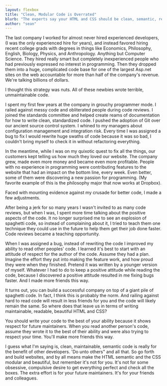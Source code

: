 ```yaml
---
layout: flexbox
title: "Clean, Modular Code is Overrated"
blurb: "The experts say your HTML and CSS should be clean, semantic, readable, and modular. But how much does it really matter? Maybe less than you think."
author: "sean"
---
```


The last company I worked for almost never hired experienced developers, (I was the only experienced hire for years), and instead favored hiring recent college grads with degrees in things like  Economics, Philosophy, English, Biology, Physics, and Anthropology. Anything but Computer Science. They hired really smart but completely inexperienced people who had previously expressed no interest in programming. Then they dropped them into a huge, complicated code base for one of the largest Asp.net sites on the web accountable for more than half of the company's revenue. We're talking billions of dollars.

I thought this strategy was nuts. All of these newbies wrote terrible, unmaintainable code.

I spent my first few years at the company in grouchy programmer mode. I railed against messy code and obliterated people during code reviews. I joined the standards committee and helped create reams of documentation for how to write clean, standardized code. I pushed the adoption of Git over our ancient source control system. I whined to my managers about configuration management and integration risk. Every time I was assigned a bug to fix I would rewrite huge swaths of code because it was so bad, I couldn't bring myself to check it in without refactoring everything.

In the meantime, while I was on my quixotic quest to fix all the things, our customers kept telling us how much they loved our website. The company grew, made even more money and became even more profitable. People with no experience in programming were contributing features to the website that had an impact on the bottom line, every week.  Even better, some of them were discovering a new passion for programming. (My favorite example of this is the philosophy major that now works at Dropbox).

Faced with mounting evidence against my crusade for better code, I made a few adjustments.

After being a jerk for so many years I wasn't invited to as many code reviews, but when I was, I spent more time talking about the positive aspects of the code. It no longer surprised me to see an explosion of spaghetti code, so instead of complaining about it, I tried to teach them one technique they could use in the future to help them get their job done faster. Code reviews became a teaching opportunity.

When I was assigned a bug, instead of rewriting the code I improved my ability to read other peoples' code. I learned it's best to start with an attitude of respect for the author of the code. Assume they had a plan. Imagine the effort they put into making the feature work, and how proud they were when they finished. Pretend it was written by a younger version of myself. Whatever I had to do to keep a positive attitude while reading the code, because I discovered a positive attitude resulted in me fixing bugs faster. And I made more friends this way.

It turns out, you can build a successful company on top of a giant pile of spaghetti code. In fact, I think this is probably the norm. And railing against hard to read code will result in less friends for you and the code will likely remain the same. So where does that leave us in terms of writing maintainable, readable, beautiful HTML and CSS?

You should write your code to the best of your ability because it shows respect for future maintainers. When you read another person's code, assume they wrote it to the best of their ability and were also trying to respect your time. You'll make more friends this way.

I guess what I'm saying is, clean, maintainable, semantic code is really for the benefit of other developers. 'Do unto others" and all that. So go forth and build websites, and by all means make the HTML semantic and the CSS modular and beautiful, but remember it's not for you. It's not for some obsessive, compulsive desire to get everything perfect and check all the boxes. The extra effort is for your future maintainers. It's for your friends and colleagues.
